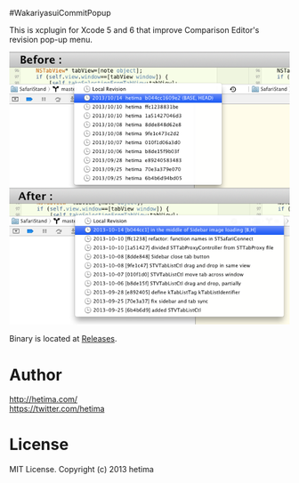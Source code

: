#WakariyasuiCommitPopup

This is xcplugin for Xcode 5 and 6 that improve Comparison Editor's revision pop-up menu.

![screenshot](screenshot.png)


Binary is located at [Releases](https://github.com/hetima/WakariyasuiCommitPopup/releases).


# Author

http://hetima.com/  
https://twitter.com/hetima

# License 
MIT License. Copyright (c) 2013 hetima
